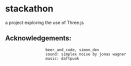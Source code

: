 # stackathon
a project exploring the use of Three.js

## Acknowledgements:  
                      beer_and_code, simon_dev
                      sound: simplex noise by jonas wagner
                      music: daftpunk
